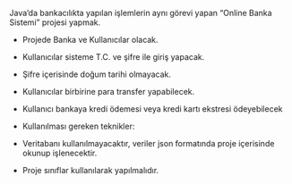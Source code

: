 Java’da bankacılıkta yapılan işlemlerin aynı görevi yapan “Online Banka Sistemi” projesi yapmak.

* Projede Banka ve Kullanıcılar olacak.
* Kullanıcılar sisteme T.C. ve şifre ile giriş yapacak.
* Şifre içerisinde doğum tarihi olmayacak.
* Kullanıcılar birbirine para transfer yapabilecek.
* Kullanıcı bankaya kredi ödemesi veya kredi kartı ekstresi ödeyebilecek
* Kullanılması gereken teknikler:

* Veritabanı kullanılmayacaktır, veriler json formatında proje içerisinde okunup işlenecektir.
* Proje sınıflar kullanılarak yapılmalıdır.